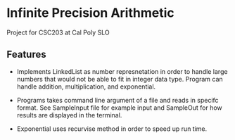 # Infinite Precision Arithmetic
Project for CSC203 at Cal Poly SLO

## Features

- Implements LinkedList as number represnetation in order to handle large numbers that would not
be able to fit in integer data type. Program can handle addition, multiplication, and exponential.

- Programs takes command line argument of a file and reads in specifc format. See SampleInput file
for example input and SampleOut for how results are displayed in the terminal.  

- Exponential uses recurvise method in order to speed up run time. 
